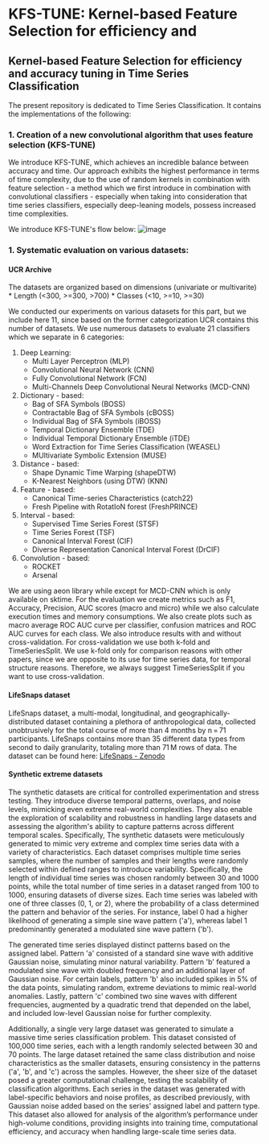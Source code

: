 # KFS-TUNE: Kernel-based Feature Selection for efficiency and
## Kernel-based Feature Selection for efficiency and accuracy tuning in Time Series Classification


The present repository is dedicated to Time Series Classification. It contains the implementations of the following:

### 1. Creation of a new convolutional algorithm that uses feature selection **(KFS-TUNE)**
  We introduce KFS-TUNE, which achieves an incredible balance between accuracy and time. Our approach exhibits the highest performance in terms of time complexity, due to the use of random kernels in
  combination with feature selection - a method which we first introduce in combination with convolutional classifiers - especially when taking into consideration that time series
  classifiers, especially deep-leaning models, possess increased time complexities.

  We introduce KFS-TUNE's flow below:
![image](https://github.com/user-attachments/assets/dcd74a1f-e6ee-4be0-ad39-fed48ecde109)



### 1. Systematic evaluation on various datasets:
#### UCR Archive
   The datasets are organized based on dimensions (univariate or multivarite)
      * Length (<300, >=300, >700)
         * Classes (<10, >=10, >=30)
     
   We conducted our experiments on various datasets for this part, but we include here 11, since based on the former categorization UCR contains this number of datasets.
   We use numerous datasets to evaluate 21 classifiers which we separate in 6 categories:
   1. Deep Learning:
      * Multi Layer Perceptron (MLP)
      * Convolutional Neural Network (CNN)
      * Fully Convolutional Network (FCN)
      * Multi-Channels Deep Convolutional Neural Networks (MCD-CNN)
   2. Dictionary - based:
      * Bag of SFA Symbols (BOSS)
      * Contractable Bag of SFA Symbols (cBOSS)
      * Individual Bag of SFA Symbols (iBOSS)
      * Temporal Dictionary Ensemble (TDE)
      * Individual Temporal Dictionary Ensemble (iTDE)
      * Word Extraction for Time Series Classification (WEASEL)
      * MUltivariate Symbolic Extension (MUSE)
   3. Distance - based:
      * Shape Dynamic Time Warping (shapeDTW)
      * K-Nearest Neighbors (using DTW) (KNN)
   4. Feature - based:
      * Canonical Time-series Characteristics (catch22)
      * Fresh Pipeline with RotatIoN forest (FreshPRINCE)
   5. Interval - based:
      * Supervised Time Series Forest (STSF)
      * Time Series Forest (TSF)
      * Canonical Interval Forest (CIF)
      * Diverse Representation Canonical Interval Forest (DrCIF)
   6. Convolution - based:
      * ROCKET
      * Arsenal

  We are using aeon library while except for MCD-CNN which is only available on sktime.
  For the evaluation we create metrics such as F1, Accuracy, Precision, AUC scores (macro and micro) while we also calculate execution times and memory consumptions.
  We also create plots such as macro average ROC AUC curve per classifier, confusion matrices and ROC AUC curves for each class.
  We also introduce results with and without cross-validation. For cross-validation we use both k-fold and TimeSeriesSplit. We use k-fold only for comparison reasons with other papers,
  since we are opposite to its use for time series data, for temporal structure reasons. Therefore, we always suggest TimeSeriesSplit if you want to use cross-validation.

#### LifeSnaps dataset
LifeSnaps dataset, a multi-modal, longitudinal, and geographically-distributed dataset containing a plethora of anthropological data, collected unobtrusively for the total course of more than 4 months by n = 71 participants. LifeSnaps contains more than 35 different data types from second to daily granularity, totaling more than 71 M rows of data.
The dataset can be found here: [LifeSnaps - Zenodo](https://www.nature.com/articles/s41597-022-01764-x)


#### Synthetic extreme datasets
The synthetic datasets are critical for controlled experimentation and stress testing. They introduce diverse temporal patterns, overlaps, and noise levels, mimicking even extreme real-world complexities. They also enable the exploration of scalability and robustness in handling large datasets and assessing the algorithm's ability to capture patterns across different temporal scales.
Specifically, The synthetic datasets were meticulously generated to mimic very extreme and complex time series data with a variety of characteristics. Each dataset comprises multiple time series samples, where the number of samples and their lengths were randomly selected within defined ranges to introduce variability. Specifically, the length of individual time series was chosen randomly between 30 and 1000 points, while the total number of time series in a dataset ranged from 100 to 1000, ensuring datasets of diverse sizes. Each time series was labeled with one of three classes (0, 1, or 2), where the probability of a class determined the pattern and behavior of the series. For instance, label 0 had a higher likelihood of generating a simple sine wave pattern ('a'), whereas label 1 predominantly generated a modulated sine wave pattern ('b').

The generated time series displayed distinct patterns based on the assigned label. Pattern 'a' consisted of a standard sine wave with additive Gaussian noise, simulating minor natural variability. Pattern 'b' featured a modulated sine wave with doubled frequency and an additional layer of Gaussian noise. For certain labels, pattern 'b' also included spikes in 5% of the data points, simulating random, extreme deviations to mimic real-world anomalies. Lastly, pattern 'c' combined two sine waves with different frequencies, augmented by a quadratic trend that depended on the label, and included low-level Gaussian noise for further complexity.

Additionally, a single very large dataset was generated to simulate a massive time series classification problem. This dataset consisted of 100,000 time series, each with a length randomly selected between 30 and 70 points. The large dataset retained the same class distribution and noise characteristics as the smaller datasets, ensuring consistency in the patterns ('a', 'b', and 'c') across the samples. However, the sheer size of the dataset posed a greater computational challenge, testing the scalability of classification algorithms. Each series in the dataset was generated with label-specific behaviors and noise profiles, as described previously, with Gaussian noise added based on the series' assigned label and pattern type. This dataset also allowed for analysis of the algorithm’s performance under high-volume conditions, providing insights into training time, computational efficiency, and accuracy when handling large-scale time series data.
